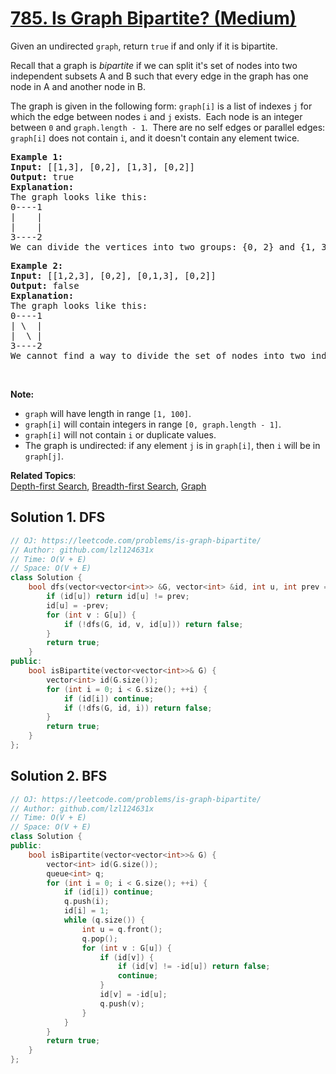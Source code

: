 # [785. Is Graph Bipartite? (Medium)](https://leetcode.com/problems/is-graph-bipartite/)

<p>Given an undirected&nbsp;<code>graph</code>, return <code>true</code> if and only if it is bipartite.</p>

<p>Recall that a graph is <em>bipartite</em> if we can split it's set of nodes into two independent&nbsp;subsets A and B such that every edge in the graph has one node in A and another node in B.</p>

<p>The graph is given in the following form: <code>graph[i]</code> is a list of indexes <code>j</code> for which the edge between nodes <code>i</code> and <code>j</code> exists.&nbsp; Each node is an integer between <code>0</code> and <code>graph.length - 1</code>.&nbsp; There are no self edges or parallel edges: <code>graph[i]</code> does not contain <code>i</code>, and it doesn't contain any element twice.</p>

<pre><strong>Example 1:</strong>
<strong>Input:</strong> [[1,3], [0,2], [1,3], [0,2]]
<strong>Output:</strong> true
<strong>Explanation:</strong> 
The graph looks like this:
0----1
|    |
|    |
3----2
We can divide the vertices into two groups: {0, 2} and {1, 3}.
</pre>

<pre><strong>Example 2:</strong>
<strong>Input:</strong> [[1,2,3], [0,2], [0,1,3], [0,2]]
<strong>Output:</strong> false
<strong>Explanation:</strong> 
The graph looks like this:
0----1
| \  |
|  \ |
3----2
We cannot find a way to divide the set of nodes into two independent subsets.
</pre>

<p>&nbsp;</p>

<p><strong>Note:</strong></p>

<ul>
	<li><code>graph</code> will have length in range <code>[1, 100]</code>.</li>
	<li><code>graph[i]</code> will contain integers in range <code>[0, graph.length - 1]</code>.</li>
	<li><code>graph[i]</code> will not contain <code>i</code> or duplicate values.</li>
	<li>The graph is undirected: if any element <code>j</code> is in <code>graph[i]</code>, then <code>i</code> will be in <code>graph[j]</code>.</li>
</ul>


**Related Topics**:  
[Depth-first Search](https://leetcode.com/tag/depth-first-search/), [Breadth-first Search](https://leetcode.com/tag/breadth-first-search/), [Graph](https://leetcode.com/tag/graph/)

## Solution 1. DFS

```cpp
// OJ: https://leetcode.com/problems/is-graph-bipartite/
// Author: github.com/lzl124631x
// Time: O(V + E)
// Space: O(V + E)
class Solution {
    bool dfs(vector<vector<int>> &G, vector<int> &id, int u, int prev = 1) {
        if (id[u]) return id[u] != prev;
        id[u] = -prev;
        for (int v : G[u]) {
            if (!dfs(G, id, v, id[u])) return false;
        }
        return true;
    }
public:
    bool isBipartite(vector<vector<int>>& G) {
        vector<int> id(G.size());
        for (int i = 0; i < G.size(); ++i) {
            if (id[i]) continue;
            if (!dfs(G, id, i)) return false;
        }
        return true;
    }
};
```

## Solution 2. BFS

```cpp
// OJ: https://leetcode.com/problems/is-graph-bipartite/
// Author: github.com/lzl124631x
// Time: O(V + E)
// Space: O(V + E)
class Solution {
public:
    bool isBipartite(vector<vector<int>>& G) {
        vector<int> id(G.size());
        queue<int> q;
        for (int i = 0; i < G.size(); ++i) {
            if (id[i]) continue;
            q.push(i);
            id[i] = 1;
            while (q.size()) {
                int u = q.front();
                q.pop();
                for (int v : G[u]) {
                    if (id[v]) {
                        if (id[v] != -id[u]) return false;
                        continue;
                    }
                    id[v] = -id[u];
                    q.push(v);
                }
            }
        }
        return true;
    }
};
```
